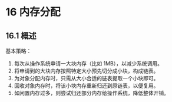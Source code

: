 # 16 内存分配

## 16.1 概述

基本策略：

1. 每次从操作系统申请一大块内存（比如 1MB），以减少系统调用。
2. 将申请到的大块内存按照特定大小预先切分成小块，构成链表。
3. 为对象分配内存时，只需从大小合适的链表提取一个小块即可。
4. 回收对象内存时，将该小块内存重新归还到原链表，以便复用。
5. 如闲置内存过多，则尝试归还部分内存给操作系统，降低整体开销。

